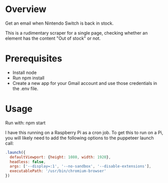 # Overview 
Get an email when Nintendo Switch is back in stock.

This is a rudimentary scraper for a single page, checking whether an element has the content "Out of stock" or not.

# Prerequisites
* Install node  
* Run npm install  
* Create a new app for your Gmail account and use those credentials in the .env file.  

# Usage
Run with: npm start

I have this running on a Raspberry Pi as a cron job. To get this to run on a Pi, you will likely need to add the following options to the puppeteer launch call:

```javascript
.launch({
  defaultViewport: {height: 1080, width: 1920}, 
  headless: false, 
  args: ['--display=:1', '--no-sandbox', '--disable-extensions'], 
  executablePath: '/usr/bin/chromium-browser'
})
```
